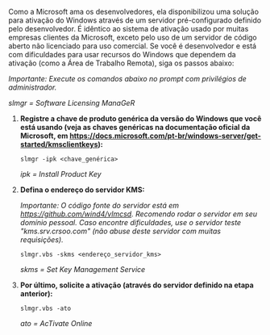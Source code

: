 Como a Microsoft ama os desenvolvedores, ela disponibilizou uma solução para ativação do Windows através de um servidor pré-configurado definido pelo desenvolvedor. É idêntico ao sistema de ativação usado por muitas empresas clientes da Microsoft, exceto pelo uso de um servidor de código aberto não licenciado para uso comercial. Se você é desenvolvedor e está com dificuldades para usar recursos do Windows que dependem da ativação (como a Área de Trabalho Remota), siga os passos abaixo:

_Importante: Execute os comandos abaixo no prompt com privilégios de administrador._

_slmgr = Software Licensing ManaGeR_

1. __Registre a chave de produto genérica da versão do Windows que você está usando (veja as chaves genéricas na documentação oficial da Microsoft, em <https://docs.microsoft.com/pt-br/windows-server/get-started/kmsclientkeys>):__

       slmgr -ipk <chave_genérica>

   _ipk = Install Product Key_

2. __Defina o endereço do servidor KMS:__

   _Importante: O código fonte do servidor está em <https://github.com/wind4/vlmcsd>. Recomendo rodar o servidor em seu domínio pessoal. Caso encontre dificuldades, use o servidor teste "kms.srv.crsoo.com" (não abuse deste servidor com muitas requisições)._

       slmgr.vbs -skms <endereço_servidor_kms>

   _skms = Set Key Management Service_

3. __Por último, solicite a ativação (através do servidor definido na etapa anterior):__

       slmgr.vbs -ato

   _ato = AcTivate Online_
